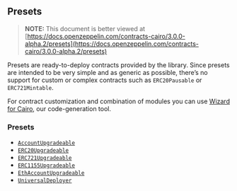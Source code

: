 ## Presets

> **NOTE:** This document is better viewed at [https://docs.openzeppelin.com/contracts-cairo/3.0.0-alpha.2/presets](https://docs.openzeppelin.com/contracts-cairo/3.0.0-alpha.2/presets)

Presets are ready-to-deploy contracts provided by the library. Since presets are intended to be very simple and as
generic as possible, there’s no support for custom or complex contracts such as `ERC20Pausable` or `ERC721Mintable`.

For contract customization and combination of modules you can use
[Wizard for Cairo](https://wizard.openzeppelin.com/cairo), our code-generation tool.

### Presets

- [`AccountUpgradeable`](https://docs.openzeppelin.com/contracts-cairo/3.0.0-alpha.2/api/account#AccountUpgradeable)
- [`ERC20Upgradeable`](https://docs.openzeppelin.com/contracts-cairo/3.0.0-alpha.2/api/erc20#ERC20Upgradeable)
- [`ERC721Upgradeable`](https://docs.openzeppelin.com/contracts-cairo/3.0.0-alpha.2/api/erc721#ERC721Upgradeable)
- [`ERC1155Upgradeable`](https://docs.openzeppelin.com/contracts-cairo/3.0.0-alpha.2/api/erc1155#ERC1155Upgradeable)
- [`EthAccountUpgradeable`](https://docs.openzeppelin.com/contracts-cairo/3.0.0-alpha.2/api/account#EthAccountUpgradeable)
- [`UniversalDeployer`](https://docs.openzeppelin.com/contracts-cairo/3.0.0-alpha.2/api/udc#UniversalDeployer)
